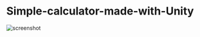 # Simple-calculator-made-with-Unity
![screenshot](https://github.com/mperham/breakout/blob/master/screenshot.png)
